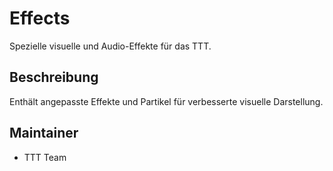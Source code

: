 # Effects

Spezielle visuelle und Audio-Effekte für das TTT.

## Beschreibung

Enthält angepasste Effekte und Partikel für verbesserte visuelle Darstellung.

## Maintainer

- TTT Team
